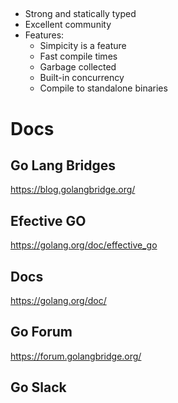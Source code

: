 ##

* Strong and statically typed
* Excellent community
* Features:
  * Simpicity is a feature
  * Fast compile times
  * Garbage collected
  * Built-in concurrency
  * Compile to standalone binaries

# Docs

## Go Lang Bridges
https://blog.golangbridge.org/

## Efective GO
https://golang.org/doc/effective_go

## Docs 
https://golang.org/doc/

## Go Forum
https://forum.golangbridge.org/

## Go Slack